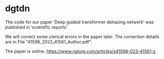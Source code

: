 # dgtdn

The code for our paper ‘Deep guided transformer dehazing network’ was published in ‘scientific reports’.


We will correct some clerical errors in the paper later. The correction details are in File "41598_2023_41561_Author.pdf".


The paper is online: https://www.nature.com/articles/s41598-023-41561-z

